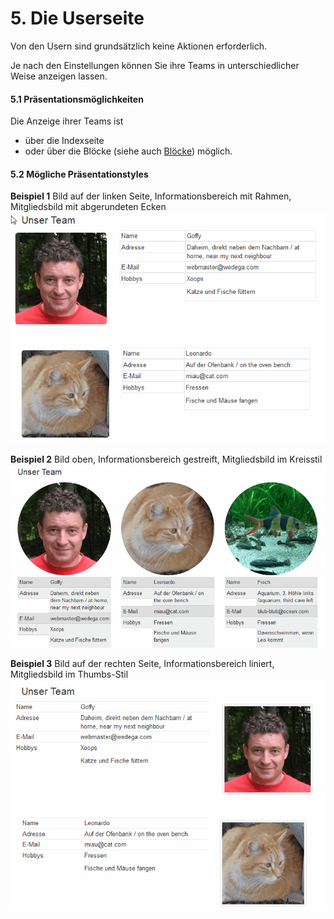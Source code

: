 # 5. Die Userseite

Von den Usern sind grundsätzlich keine Aktionen erforderlich.

Je nach den Einstellungen können Sie ihre Teams in unterschiedlicher Weise anzeigen lassen.

#### 5.1 Präsentationsmöglichkeiten
Die Anzeige ihrer Teams ist
* über die Indexseite 
* oder über die Blöcke (siehe auch [Blöcke](6blocks.md))
möglich.

#### 5.2 Mögliche Präsentationstyles
**Beispiel 1**
Bild auf der linken Seite, Informationsbereich mit Rahmen, Mitgliedsbild mit abgerundeten Ecken
![](../assets/5userside_1.png)

**Beispiel 2**
Bild oben, Informationsbereich gestreift, Mitgliedsbild im Kreisstil
![](../assets/5userside_2.png)

**Beispiel 3**
Bild auf der rechten Seite, Informationsbereich liniert, Mitgliedsbild im Thumbs-Stil
![](../assets/5userside_3.png)